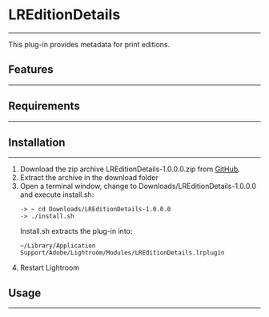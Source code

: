 # LREditionDetails

---
This plug-in provides metadata for print editions.

## Features

---

## Requirements

---

## Installation

---
1. Download the zip archive LREditionDetails-1.0.0.0.zip from 
   [GitHub](https://github.com/sto3014/LRPrintEdition/archive/refs/tags/1.0.0.0.zip).
2. Extract the archive in the download folder 
3. Open a terminal window, change to Downloads/LREditionDetails-1.0.0.0 and execute install.sh:
    ```
   -> ~ cd Downloads/LREditionDetails-1.0.0.0
   -> ./install.sh 
    ```
    Install.sh extracts the plug-in into:
    ```
    ~/Library/Application Support/Adobe/Lightroom/Modules/LREditionDetails.lrplugin
    ```
4. Restart Lightroom

## Usage

---
